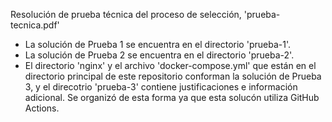 Resolución de prueba técnica del proceso de selección, 'prueba-tecnica.pdf'

-	La solución de Prueba 1 se encuentra en el directorio 'prueba-1'.
-	La solución de Prueba 2 se encuentra en el directorio 'prueba-2'.
-	El directorio 'nginx' y el archivo 'docker-compose.yml' que están en el directorio principal de este repositorio conforman la solución de Prueba 3, y el direcotrio 'prueba-3' contiene justificaciones e información adicional. Se organizó de esta forma ya que esta solucón utiliza GitHub Actions.
